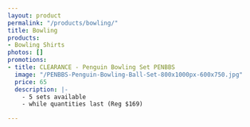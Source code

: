 ```yaml
---
layout: product
permalink: "/products/bowling/"
title: Bowling
products:
- Bowling Shirts
photos: []
promotions:
- title: CLEARANCE - Penguin Bowling Set PENBBS
  image: "/PENBBS-Penguin-Bowling-Ball-Set-800x1000px-600x750.jpg"
  price: 65
  description: |-
    - 5 sets available
    - while quantities last (Reg $169)

---
```

